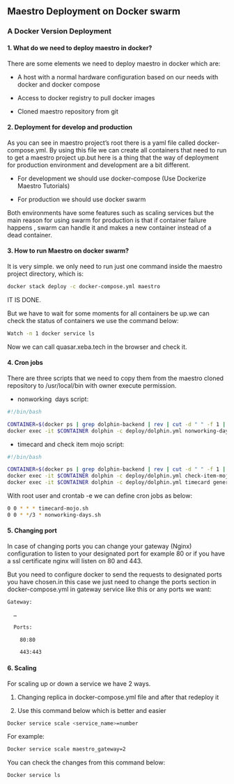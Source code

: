 ## Maestro Deployment on Docker swarm

### A Docker Version Deployment

#### 1. What do we need to deploy maestro in docker?

There are some elements we need to deploy maestro in docker which are:

* A host with a normal hardware configuration based on our needs with docker and docker compose

* Access to docker registry to pull docker images

* Cloned maestro repository from git

#### 2. Deployment for develop and production

As you can see in maestro project’s root there is a yaml file called docker-compose.yml. By using this file we can create all containers that need to run to get a maestro project up.but here is a thing that the way of deployment for production environment and development are a bit different.

* For development we should use docker-compose (Use Dockerize Maestro Tutorials)

* For production we should use docker swarm

Both environments have some features such as scaling services but the main reason for using swarm for production is that if container failure happens , swarm can handle it and makes a new container instead of a dead container.

#### 3. How to run Maestro on docker swarm?

It is very simple. we only need to run just one command inside the maestro project directory, which is:

```bash
docker stack deploy -c docker-compose.yml maestro
```

IT IS DONE.

But we have to wait for some moments for all containers be up.we can check the status of containers we use the command below:

```bash
Watch -n 1 docker service ls
```

Now we can call quasar.xeba.tech in the browser and check it.

#### 4. Cron jobs

There are three scripts that we need to copy them from the maestro cloned repository to /usr/local/bin with owner execute permission.

* nonworking  days script:

```bash
#!/bin/bash

CONTAINER=$(docker ps | grep dolphin-backend | rev | cut -d " " -f 1 | rev | head -1)
docker exec -it $CONTAINER dolphin -c deploy/dolphin.yml nonworking-days start
```

* timecard and check item mojo script:

```bash
#!/bin/bash

CONTAINER=$(docker ps | grep dolphin-backend | rev | cut -d " " -f 1 | rev | head -1)
docker exec -it $CONTAINER dolphin -c deploy/dolphin.yml check-item-mojo
docker exec -it $CONTAINER dolphin -c deploy/dolphin.yml timecard generate
```

With root user and crontab -e we can define cron jobs as below:

```bash
0 0 * * * timecard-mojo.sh
0 0 * */3 * nonworking-days.sh
```

#### 5. Changing port
In case of changing ports you can change your gateway (Nginx) configuration to listen to your designated port for example 80 or if you have a ssl certificate nginx will listen on 80 and 443.

But you need to configure docker to send the requests to designated ports you have chosen.in this case we just need to change the ports section in docker-compose.yml in gateway service like this or any ports we want:

```bash
Gateway:

  …

  Ports:

    80:80

    443:443
```

#### 6. Scaling

For scaling up or down a service we have 2 ways.

1. Changing replica in docker-compose.yml file and after that redeploy it

2. Use this command below which is better and easier

```bash
Docker service scale <service_name>=number
```

For example:

```bash
Docker service scale maestro_gateway=2
```

You can check the changes from this command below:

```bash
Docker service ls
```
